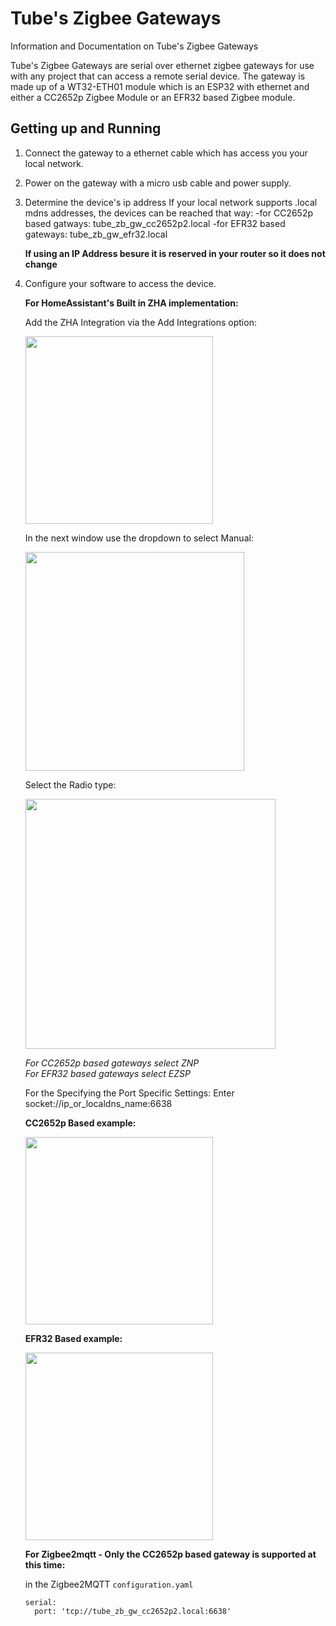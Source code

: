 # Tube's Zigbee Gateways
Information and Documentation on Tube's Zigbee Gateways

Tube's Zigbee Gateways are serial over ethernet zigbee gateways for use with any project that can access a remote serial device. The gateway is made up of a WT32-ETH01 module which is an ESP32 with ethernet and either a CC2652p Zigbee Module or an EFR32 based Zigbee module.

## Getting up and Running
1. Connect the gateway to a ethernet cable which has access you your local network.
2. Power on the gateway with a micro usb cable and power supply.
3. Determine the device's ip address
    If your local network supports .local mdns addresses, the devices can be reached that way:
    -for CC2652p based gatways: tube_zb_gw_cc2652p2.local
    -for EFR32 based gateways: tube_zb_gw_efr32.local
   
    **If using an IP Address besure it is reserved in your router so it does not change**
    
4. Configure your software to access the device.

    **For HomeAssistant's Built in ZHA implementation:**

    Add the ZHA Integration via the Add Integrations option:

    <img src="https://github.com/tube0013/tube_gateways/raw/main/images/add_integration.png" width="300">

    In the next window use the dropdown to select Manual:

    <img src="https://github.com/tube0013/tube_gateways/raw/main/images/manual.png" width="350">

    Select the Radio type:

    <img src="https://github.com/tube0013/tube_gateways/raw/main/images/radio_type.png" width="400">

    *For CC2652p based gateways select ZNP*  
    *For EFR32 based gateways select EZSP*

    For the Specifying the Port Specific Settings: Enter socket://ip_or_localdns_name:6638

    **CC2652p Based example:**

    <img src="https://github.com/tube0013/tube_gateways/raw/main/images/cc2652_connection.png" width="300">

    **EFR32 Based example:**

    <img src="https://github.com/tube0013/tube_gateways/raw/main/images/efr32_connection.png" width="300">
   

    **For Zigbee2mqtt - Only the CC2652p based gateway is supported at this time:**

    in the Zigbee2MQTT `configuration.yaml` 

    ```
    serial:
      port: 'tcp://tube_zb_gw_cc2652p2.local:6638'

    ```

